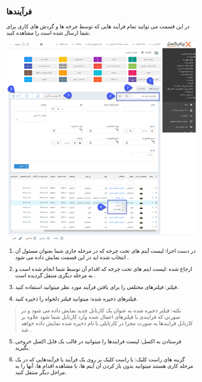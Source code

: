 ﻿## فرآیندها 

 در این قسمت می توانید تمام فرآیند هایی که توسط چرخه ها و گردش های کاری برای شما ارسال شده است را مشاهده کنید.
 
 ![](f1.png)
 
 1. در دست اجرا: لیست آیتم های تحت چرخه که در مرحله جاری شما بعنوان مسئول آن انتخاب شده اید در این قسمت نمایش داده می شود .

2. ارجاع شده :لیست ایتم های تحت چرخه که اقدام آن توسط شما انجام شده است و به مرحله دیگری منتقل گردیده است .

3. فیلتر: فیلترهای مختلفی را برای یافتن  فرآیند مورد نظر میتوانید استفاده کنید.

4. فیلترهای ذخیره شده: میتوانید فیلتر دلخواه را ذخیره کنید.

> نکته: فیلتر ذخیره شده به عنوان یک کارتابل جدید نمایش داده می شود و در صورتی که فرایندی با فیلترهای اعمال شده وارد کارتابل شما شود علاوه بر کارتابل فرایندها به صورت مجزا در کارتابلی با نام ذخیره شده نمایش داده خواهد شد .

5. فرستادن به اکسل: لیست فرایندها را میتوانید در قالب یک فایل اکسل خروجی بگیرید.

6. گزینه های راست کلیک: با راست کلیک بر روی یک فرآیند یا فرآیندهایی که در یک مرحله کاری هستند میتوانید بدون باز کردن آن آیتم ها، با مشاهده اقدام ها، آنها را به مراحل دیگر منتقل کنید. 
